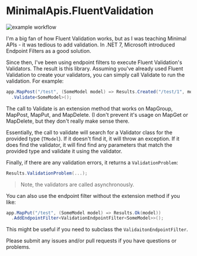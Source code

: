 # MinimalApis.FluentValidation

![example workflow](https://github.com/shawnwildermuth/MinimimalApis.FluentValidation/actions/workflows/buildandtest.yml/badge.svg)

I'm a big fan of how Fluent Validation works, but as I was teaching Minimal APIs - it was tedious to add validation. In .NET 7, Microsoft introduced Endpoint Filters as a good solution.

Since then, I've been using endpoint filters to execute Fluent Validation's Validators. The result is this library. Assuming you've already used Fluent Validation to create your validators, you can simply call Validate to run the validation. For example:

```cs
app.MapPost("/test", (SomeModel model) => Results.Created("/test/1", model))
  .Validate<SomeModel>();
```

The call to Validate is an extension method that works on MapGroup, MapPost, MapPut, and MapDelete. (I don't prevent it's usage on MapGet or MapDelete, but they don't really make sense there. 

Essentially, the call to validate will search for a Validator class for the provided type (`TModel`). If it doesn't find it, it will throw an exception. If it does find the validator, it will find find any parameters that match the provided type and validate it using the validator. 

Finally, if there are any validation errors, it returns a `ValidationProblem`:

```cs
Results.ValidationProblem(...);
```

> Note, the validators are called asynchronously.

You can also use the endpoint filter without the extension method if you like:

```cs
app.MapPut("/test", (SomeModel model) => Results.Ok(model))
  .AddEndpointFilter<ValidationEndpointFilter<SomeModel>>();
```

This might be useful if you need to subclass the `ValidaitonEndpointFilter`.

Please submit any issues and/or pull requests if you have questions or problems.